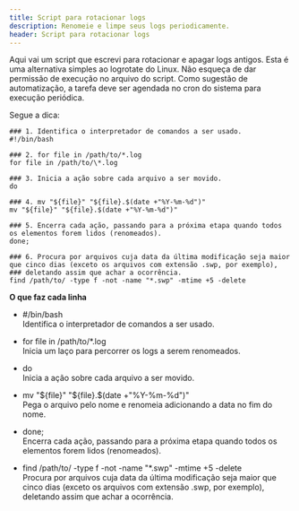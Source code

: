 ```yaml
---
title: Script para rotacionar logs
description: Renomeie e limpe seus logs periodicamente.
header: Script para rotacionar logs
---
```


Aqui vai um script que escrevi para rotacionar e apagar logs antigos. Esta é uma alternativa simples ao logrotate do Linux.
Não esqueça de dar permissão de execução no arquivo do script.
Como sugestão de automatização, a tarefa deve ser agendada no cron do sistema para execução periódica.

Segue a dica:

```console
### 1. Identifica o interpretador de comandos a ser usado.
#!/bin/bash  

### 2. for file in /path/to/*.log  
for file in /path/to/\*.log  

### 3. Inicia a ação sobre cada arquivo a ser movido.
do  

### 4. mv "${file}" "${file}.$(date +"%Y-%m-%d")" 
mv "${file}" "${file}.$(date +"%Y-%m-%d")" 

### 5. Encerra cada ação, passando para a próxima etapa quando todos os elementos forem lidos (renomeados).
done;  

### 6. Procura por arquivos cuja data da última modificação seja maior que cinco dias (exceto os arquivos com extensão .swp, por exemplo), 
### deletando assim que achar a ocorrência.
find /path/to/ -type f -not -name "*.swp" -mtime +5 -delete
```

**O que faz cada linha**

- \#/bin/bash  
Identifica o interpretador de comandos a ser usado.

- for file in /path/to/*.log  
Inicia um laço para percorrer os logs a serem renomeados.

- do  
Inicia a ação sobre cada arquivo a ser movido.

- mv "${file}" "${file}.$(date +"%Y-%m-%d")"  
Pega o arquivo pelo nome e renomeia adicionando a data no fim do nome.

- done;  
Encerra cada ação, passando para a próxima etapa quando todos os elementos forem lidos (renomeados).

- find /path/to/ -type f -not -name "*.swp" -mtime +5 -delete  
Procura por arquivos cuja data da última modificação seja maior que cinco dias (exceto os arquivos com extensão .swp, por exemplo), deletando assim que achar a ocorrência.

